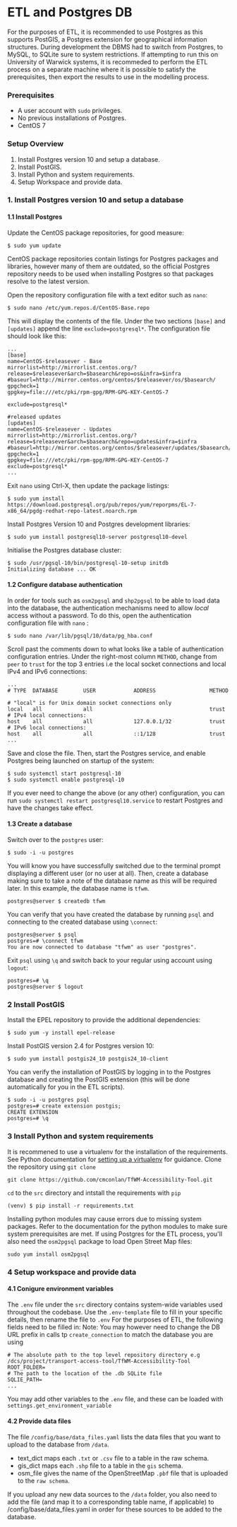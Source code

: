 # ETL and Postgres DB
For the purposes of ETL, it is recommended to use Postgres as this supports PostGIS, a Postgres extension for geographical
information structures. During development the DBMS had to switch from Postgres, to MySQL, to SQLite sure to system restrictions.
If attempting to run this on University of Warwick systems, it is recommeded to perform the ETL process on a separate machine where
it is possible to satisfy the prerequisites, then export the results to use in the modelling process.
### Prerequisites

- A user account with `sudo` privileges.
- No previous installations of Postgres.
- CentOS 7

### Setup Overview
1. Install Postgres version 10 and setup a database.
2. Install PostGIS.
3. Install Python and system requirements.
4. Setup Workspace and provide data.

### 1. Install Postgres version 10 and setup a database

#### 1.1 Install Postgres
Update the CentOS package repositories, for good measure:
```
$ sudo yum update
```
CentOS package repositories contain listings for Postgres packages and libraries, however many of them are outdated,
so the official Postgres repository needs to be used when installing Postgres so that packages resolve to the latest version.

Open the repository configuration file with a text editor such as `nano`:
```
$ sudo nano /etc/yum.repos.d/CentOS-Base.repo
```

This will display the contents of the file. Under the two sections `[base]` and `[updates]` append the line `exclude=postgresql*`. The configuration file should look like this:
```
...
[base]
name=CentOS-$releasever - Base
mirrorlist=http://mirrorlist.centos.org/?release=$releasever&arch=$basearch&repo=os&infra=$infra
#baseurl=http://mirror.centos.org/centos/$releasever/os/$basearch/
gpgcheck=1
gpgkey=file:///etc/pki/rpm-gpg/RPM-GPG-KEY-CentOS-7

exclude=postgresql*

#released updates
[updates]
name=CentOS-$releasever - Updates
mirrorlist=http://mirrorlist.centos.org/?release=$releasever&arch=$basearch&repo=updates&infra=$infra
#baseurl=http://mirror.centos.org/centos/$releasever/updates/$basearch/
gpgcheck=1
gpgkey=file:///etc/pki/rpm-gpg/RPM-GPG-KEY-CentOS-7
exclude=postgresql*
...
```
Exit `nano` using Ctrl-X, then update the package listings:
```
$ sudo yum install https://download.postgresql.org/pub/repos/yum/reporpms/EL-7-x86_64/pgdg-redhat-repo-latest.noarch.rpm
```
Install Postgres Version 10 and Postgres development libraries:
```
$ sudo yum install postgresql10-server postgresql10-devel
```
Initialise the Postgres database cluster:
```
$ sudo /usr/pgsql-10/bin/postgresql-10-setup initdb
Initializing database ... OK
```
#### 1.2 Configure database authentication
In order for tools such as `osm2pgsql` and `shp2pgsql` to be able to load data into the database, the authentication mechanisms need to allow *local* access without a password.
To do this, open the authentication configuration file with `nano` :
```
$ sudo nano /var/lib/pgsql/10/data/pg_hba.conf
```
Scroll past the comments down to what looks like a table of authentication configuration entries. Under the right-most column `METHOD`, change from `peer` to `trust` for the top 3 entries i.e the local socket connections and local IPv4 and IPv6 connections:
```
...
# TYPE  DATABASE        USER            ADDRESS                 METHOD

# "local" is for Unix domain socket connections only
local   all             all                                     trust
# IPv4 local connections:
host    all             all             127.0.0.1/32            trust
# IPv6 local connections:
host    all             all             ::1/128                 trust
...
```
Save and close the file. Then, start the Postgres service, and enable Postgres being launched on startup of the system:
```
$ sudo systemctl start postgresql-10
$ sudo systemctl enable postgresql-10
```
If you ever need to change the above (or any other) configuration, you can run `sudo systemctl restart postgresql10.service` to restart Postgres and have the changes take effect.
#### 1.3 Create a database
Switch over to the `postgres` user:
```
$ sudo -i -u postgres 
```
You will know you have successfully switched due to the terminal prompt displaying a different user (or no user at all). Then, create a database making sure to take a note of the database name as this will be required later. In this example, the database name is `tfwm`.
```
postgres@server $ createdb tfwm
```

You can verify that you have created the database by running `psql` and connecting to the created database using `\connect`:

```
postgres@server $ psql
postgres=# \connect tfwm
You are now connected to database "tfwm" as user "postgres".
```

Exit `psql` using `\q` and switch back to your regular using account using `logout`:
```
postgres=# \q
postgres@server $ logout
```
### 2 Install PostGIS

Install the EPEL repository to provide the additional dependencies:
```
$ sudo yum -y install epel-release
```
Install PostGIS version 2.4 for Postgres version 10:
```
$ sudo yum install postgis24_10 postgis24_10-client
```
You can verify the installation of PostGIS by logging in to the Postgres database and creating the PostGIS extension (this will be done automatically for you in the ETL scripts).
```
$ sudo -i -u postgres psql
postgres=# create extension postgis;
CREATE EXTENSION
postgres=# \q
```
### 3 Install Python and system requirements

It is recommened to use a virtualenv for the installation of the requirements. See Python documentation for [setting up a virtualenv](https://docs.python.org/3/tutorial/venv.html) for guidance.
Clone the repository using `git clone`
```
git clone https://github.com/cmconlan/TfWM-Accessibility-Tool.git
```
`cd` to the `src` directory and intstall the requirements with `pip`
```
(venv) $ pip install -r requirements.txt
```
Installing python modules may cause errors due to missing system packages. Refer to the documentation for the python modules
to make sure system prerequisites are met.
If using Postgres for the ETL process, you'll also need the `osm2pgsql` package to load Open Street Map files:
 ```
sudo yum install osm2pgsql
 ```

### 4 Setup workspace and provide data
#### 4.1 Conigure environment variables
The `.env` file under the `src` directory contains system-wide variables used throughout the codebase. Use the `.env-template` file to fill in your specific details, then rename the file to `.env`
For the purposes of ETL, the following fields need to be filled in:
Note: You may however need to change the DB URL prefix in calls tp `create_connection` to match the database you are using
```
# The absolute path to the top level repository directory e.g /dcs/project/transport-access-tool/TfWM-Accessibility-Tool
ROOT_FOLDER= 
# The path to the location of the .db SQLite file
SQLIE_PATH=
...
```
You may add other variables to the `.env` file, and these can be loaded with `settings.get_environment_variable`
#### 4.2 Provide data files
The file `/config/base/data_files.yaml` lists the data files that you want to upload to the database from `/data`.

- text_dict maps each `.txt` or `.csv` file to a table in the raw schema.
- gis_dict maps each `.shp` file to a table in the `gis` schema.
- osm_file gives the name of the OpenStreetMap `.pbf` file that is uploaded to the `raw schema`.

If you upload any new data sources to the `/data` folder, you also need to add the file (and map it to a corresponding table name, if applicable) to /config/base/data_files.yaml in order for these sources to be added to the database.
